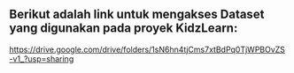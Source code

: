 ## Berikut adalah link untuk mengakses Dataset yang digunakan pada proyek KidzLearn:

https://drive.google.com/drive/folders/1sN6hn4tjCms7xtBdPq0TjWPBOvZS-v1_?usp=sharing
